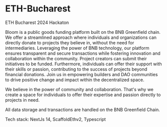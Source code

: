 # ETH-Bucharest

ETH Bucharest 2024 Hackaton

Bloom is a public goods funding platform built on the BNB Greenfield chain. We offer a streamlined
approach where individuals and organizations can directly donate to projects they believe in,
without the need for intermediaries. Leveraging the power of BNB technology, our platform ensures
transparent and secure transactions while fostering innovation and collaboration within the
community. Project creators can submit their initiatives to be funded. Furthermore, individuals can
offer their support with their skills or passion, contributing to the success of projects beyond
financial donations. Join us in empowering builders and DAO communities to drive positive change
and impact within the decentralized space.

We believe in the power of community and collaboration. That's why we create a space for
individuals to offer their expertise and passion directly to projects in need.

All data storage and transactions are handled on the BNB Greenfield Chain.

Tech stack: NextJs 14, ScaffoldEthv2, Typescript

